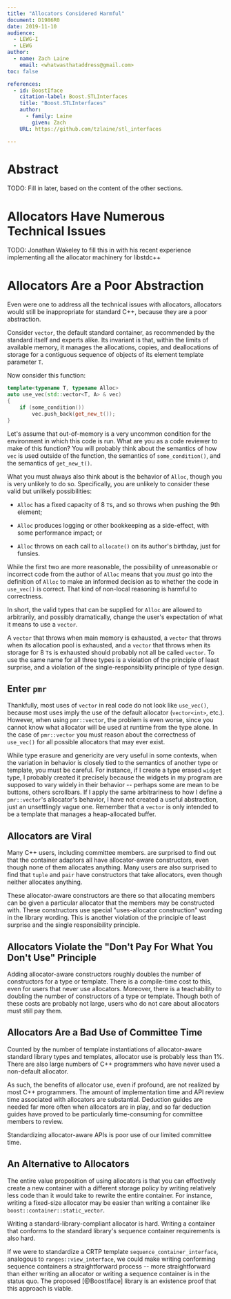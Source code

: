 ```yaml
---
title: "Allocators Considered Harmful"
document: D1986R0
date: 2019-11-10
audience:
  - LEWG-I
  - LEWG
author:
  - name: Zach Laine
    email: <whatwasthataddress@gmail.com>
toc: false

references:
  - id: BoostIface
    citation-label: Boost.STLInterfaces
    title: "Boost.STLInterfaces"
    author:
      - family: Laine
        given: Zach
    URL: https://github.com/tzlaine/stl_interfaces

---
```


# Abstract

TODO: Fill in later, based on the content of the other sections.

# Allocators Have Numerous Technical Issues

TODO: Jonathan Wakeley to fill this in with his recent experience implementing
all the allocator machinery for libstdc++

# Allocators Are a Poor Abstraction

Even were one to address all the technical issues with allocators, allocators
would still be inappropriate for standard C++, because they are a poor
abstraction.

Consider `vector`, the default standard container, as recommended by the
standard itself and experts alike.  Its invariant is that, within the limits
of available memory, it manages the allocations, copies, and deallocations of
storage for a contiguous sequence of objects of its element template parameter
`T`.

Now consider this function:

```c++
template<typename T, typename Alloc>
auto use_vec(std::vector<T, A> & vec)
{
    if (some_condition())
        vec.push_back(get_new_t());
}
```

Let's assume that out-of-memory is a very uncommon condition for the
environment in which this code is run.  What are you as a code reviewer to
make of this function?  You will probably think about the semantics of how
`vec` is used outside of the function, the semantics of `some_condition()`,
and the semantics of `get_new_t()`.

What you must always also think about is the behavior of `Alloc`, though you
is very unlikely to do so.  Specifically, you are unlikely to consider these
valid but unlikely possibilities:

- `Alloc` has a fixed capacity of 8 `T`s, and so throws when pushing the 9th
  element;

- `Alloc` produces logging or other bookkeeping as a side-effect, with some
  performance impact; or

- `Alloc` throws on each call to `allocate()` on its author's birthday, just
  for funsies.

While the first two are more reasonable, the possibility of unreasonable or
incorrect code from the author of `Alloc` means that you _must_ go into the
definition of `Alloc` to make an informed decision as to whether the code in
`use_vec()` is correct.  That kind of non-local reasoning is harmful to
correctness.

In short, the valid types that can be supplied for `Alloc` are allowed to
arbitrarily, and possibly dramatically, change the user's expectation of what
it means to use a `vector`.

A `vector` that throws when main memory is exhausted, a `vector` that throws
when its allocation pool is exhausted, and a `vector` that throws when its
storage for 8 `T`s is exhausted should probably not all be called `vector`.
To use the same name for all three types is a violation of the principle of
least surprise, and a violation of the single-responsibility principle of type
design.

## Enter `pmr`

Thankfully, most uses of `vector` in real code do not look like `use_vec()`,
because most uses imply the use of the default allocator (`vector<int>`,
etc.).  However, when using `pmr::vector`, the problem is even worse, since
you cannot know what allocator will be used at runtime from the type alone.
In the case of `pmr::vector` you must reason about the correctness of
`use_vec()` for all possible allocators that may ever exist.

While type erasure and genericity are very useful in some contexts, when the
variation in behavior is closely tied to the semantics of another type or
template, you must be careful.  For instance, if I create a type erased
`widget` type, I probably created it precisely because the widgets in my
program are supposed to vary widely in their behavior -- perhaps some are mean
to be buttons, others scrollbars.  If I apply the same arbitrariness to how I
define a `pmr::vector`'s allocator's behavior, I have not created a useful
abstraction, just an unsettlingly vague one.  Remember that a `vector` is only
intended to be a template that manages a heap-allocated buffer.

## Allocators are Viral

Many C++ users, including committee members. are surprised to find out that
the container adaptors all have allocator-aware constructors, even though none
of them allocates anything.  Many users are also surprised to find that
`tuple` and `pair` have constructors that take allocators, even though neither
allocates anything.

These allocator-aware constructors are there so that allocating members can be
given a particular allocator that the members may be constructed with.  These
constructors use special "uses-allocator construction" wording in the library
wording.  This is another violation of the principle of least surprise and the
single responsibility principle.

## Allocators Violate the "Don't Pay For What You Don't Use" Principle

Adding allocator-aware constructors roughly doubles the number of constructors
for a type or template.  There is a compile-time cost to this, even for users
that never use allocators.  Moreover, there is a teachability to doubling the
number of constructors of a type or template.  Though both of these costs are
probably not large, users who do not care about allocators must still pay
them.

## Allocators Are a Bad Use of Committee Time

Counted by the number of template instantiations of allocator-aware standard
library types and templates, allocator use is probably less than 1%.  There
are also large numbers of C++ programmers who have never used a non-default
allocator.

As such, the benefits of allocator use, even if profound, are not realized by
most C++ programmers.  The amount of implementation time and API review time
associated with allocators are substantial.  Deduction guides are needed far
more often when allocators are in play, and so far deduction guides have
proved to be particularly time-consuming for committee members to review.

Standardizing allocator-aware APIs is poor use of our limited committee time.

## An Alternative to Allocators

The entire value proposition of using allocators is that you can effectively
create a new container with a different storage policy by writing relatively
less code than it would take to rewrite the entire container.  For instance,
writing a fixed-size allocator may be easier than writing a container like
`boost::container::static_vector`.

Writing a standard-library-compliant allocator is hard.  Writing a container
that conforms to the standard library's sequence container requirements is
also hard.

If we were to standardize a CRTP template `sequence_container_interface`,
analogous to `ranges::view_interface`, we could make writing conforming
sequence containers a straightforward process -- more straightforward than
either writing an allocator or writing a sequence container is in the status
quo.  The proposed [@BoostIface] library is an existence proof that this
approach is viable.
